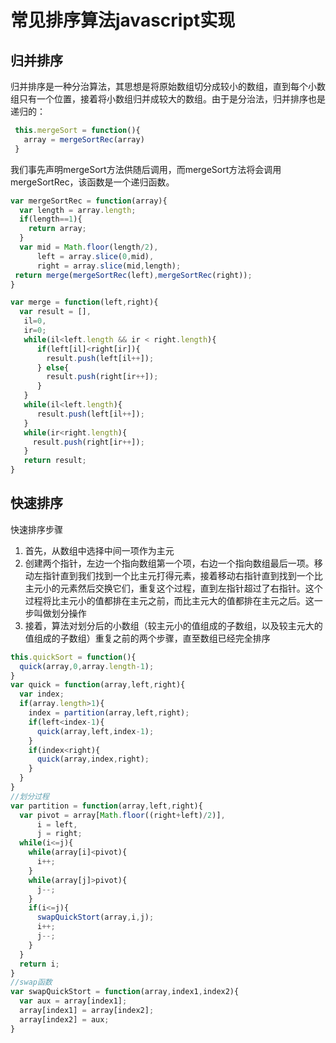 # 常见排序算法javascript实现

## 归并排序

归并排序是一种分治算法，其思想是将原始数组切分成较小的数组，直到每个小数组只有一个位置，接着将小数组归并成较大的数组。由于是分治法，归并排序也是递归的：

```javascript
 this.mergeSort = function(){
   array = mergeSortRec(array)
 }
```

我们事先声明mergeSort方法供随后调用，而mergeSort方法将会调用mergeSortRec，该函数是一个递归函数。

```javascript
var mergeSortRec = function(array){
  var length = array.length;
  if(length==1){
    return array;
  }
  var mid = Math.floor(length/2),
      left = array.slice(0,mid),
      right = array.slice(mid,length);
 return merge(mergeSortRec(left),mergeSortRec(right));
}

var merge = function(left,right){
  var result = [],
   il=0,
   ir=0;
   while(il<left.length && ir < right.length){
      if(left[il]<right[ir]){
        result.push(left[il++]);
      } else{
        result.push(right[ir++]);
      }
   }
   while(il<left.length){
      result.push(left[il++]);
   }
   while(ir<right.length){
     result.push(right[ir++]);
   }
   return result;
}
```

## 快速排序

快速排序步骤

1. 首先，从数组中选择中间一项作为主元
2. 创建两个指针，左边一个指向数组第一个项，右边一个指向数组最后一项。移动左指针直到我们找到一个比主元打得元素，接着移动右指针直到找到一个比主元小的元素然后交换它们，重复这个过程，直到左指针超过了右指针。这个过程将比主元小的值都排在主元之前，而比主元大的值都排在主元之后。这一步叫做划分操作
3. 接着，算法对划分后的小数组（较主元小的值组成的子数组，以及较主元大的值组成的子数组）重复之前的两个步骤，直至数组已经完全排序

```javascript
this.quickSort = function(){
  quick(array,0,array.length-1);
}
var quick = function(array,left,right){
  var index;
  if(array.length>1){
    index = partition(array,left,right);
    if(left<index-1){
      quick(array,left,index-1);
    }
    if(index<right){
      quick(array,index,right);
    }
  }
}
//划分过程
var partition = function(array,left,right){
  var pivot = array[Math.floor((right+left)/2)],
      i = left,
      j = right;
  while(i<=j){
    while(array[i]<pivot){
      i++;
    }
    while(array[j]>pivot){
      j--;
    }
    if(i<=j){
      swapQuickStort(array,i,j);
      i++;
      j--;
    }
  }
  return i;
}
//swap函数
var swapQuickStort = function(array,index1,index2){
  var aux = array[index1];
  array[index1] = array[index2];
  array[index2] = aux;
}
```